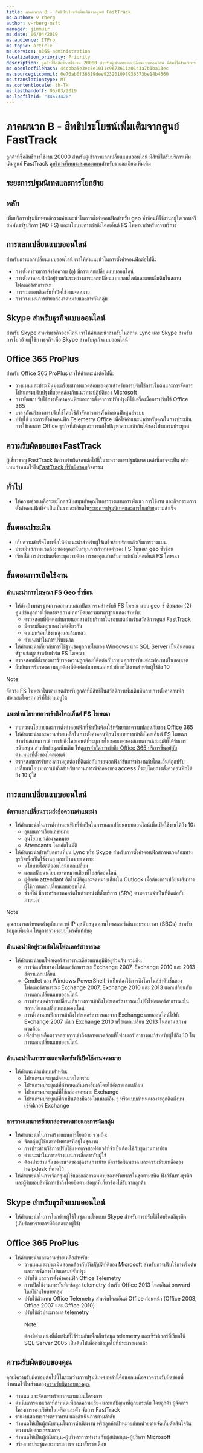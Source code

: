 ```yaml
---
title: ภาคผนวก B - สิทธิประโยชน์เพิ่มเติมจากศูนย์ FastTrack
ms.author: v-rberg
author: v-rberg-msft
manager: jimmuir
ms.date: 06/04/2019
ms.audience: ITPro
ms.topic: article
ms.service: o365-administration
localization_priority: Priority
description: ลูกค้าที่ซื้อสิทธิ์การใช้งาน 20000 สำหรับผู้เช่าการแลกเปลี่ยนแบบออนไลน์ มีสิทธิ์ได้รับบริการเพิ่มเติมศูนย์ FastTrack ดูบริการที่เหมาะสมและแผนสำหรับรายละเอียดเพิ่มเติม
ms.openlocfilehash: 44cbba5e3ec5e1011c9673611a0143a7b1ba13ec
ms.sourcegitcommit: 0e76ab0f36619dee923201098936573be14b4560
ms.translationtype: MT
ms.contentlocale: th-TH
ms.lasthandoff: 06/03/2019
ms.locfileid: "34673420"
---
```

# <a name="appendix-b---fasttrack-center-additional-benefit"></a>ภาคผนวก B - สิทธิประโยชน์เพิ่มเติมจากศูนย์ FastTrack

ลูกค้าที่ซื้อสิทธิ์การใช้งาน 20000 สำหรับผู้เช่าการแลกเปลี่ยนแบบออนไลน์ มีสิทธิ์ได้รับบริการเพิ่มเติมศูนย์ FastTrack ดู[บริการที่เหมาะสมและแผน](M365-eligible-services-and-plans.md)สำหรับรายละเอียดเพิ่มเติม 
  
## <a name="onboarding-and-migration-phases"></a>ระยะการปฐมนิเทศและการโยกย้าย

## <a name="core"></a>หลัก

เพิ่มบริการปฐมนิเทศหลักรวมคำแนะนำในการตั้งค่าคอนฟิกสำหรับ geo ซ้ำซ้อนที่ใช้งานอยู่ไดเรกทอรีสหพันธรัฐบริการ (AD FS) และนโยบายการเข้าถึงไคลเอ็นต์ FS โฆษณาสำหรับการบริการ 
  
## <a name="exchange-online"></a>การแลกเปลี่ยนแบบออนไลน์

สำหรับการแลกเปลี่ยนแบบออนไลน์ เราให้คำแนะนำในการตั้งค่าคอนฟิกต่อไปนี้:
- การตั้งค่ารวมการส่งข้อความ (อุ) มีการแลกเปลี่ยนแบบออนไลน์
- การตั้งค่าคอนฟิกมีอยู่ร่วมกันระหว่างการแลกเปลี่ยนแบบออนไลน์และแบบดั้งเดิมในสถานโฟลเดอร์สาธารณะ
- การรวมแอพลิเคชันที่เปิดใช้งานจดหมาย 
- การวางแผนการย้ายกล่องจดหมายและการจัดกลุ่ม
    
## <a name="skype-for-business-online"></a>Skype สำหรับธุรกิจแบบออนไลน์

สำหรับ Skype สำหรับธุรกิจออนไลน์ เราให้คำแนะนำสำหรับในสถาน Lync และ Skype สำหรับการโยกย้ายผู้ใช้ทางธุรกิจเพื่อ Skype สำหรับธุรกิจแบบออนไลน์
  
## <a name="office-365-proplus"></a>Office 365 ProPlus

สำหรับ Office 365 ProPlus เราให้คำแนะนำต่อไปนี้: 
- วางแผนและประเมินมุ่งเตรียมสภาพแวดล้อมของคุณสำหรับการปรับใช้การเริ่มต้นและการจัดการโปรแกรมปรับปรุงที่สอดคล้องกับแนวทางปฏิบัติของ Microsoft 
- การพัฒนาปรับใช้การตั้งค่าคอนฟิกและการตั้งค่าการปรับปรุงที่ใช้เครื่องมือการปรับใช้ Office 365 
- บรรจุภัณฑ์ของการปรับใช้โดยใช้ตัวจัดการการตั้งค่าคอนฟิกศูนย์ระบบ  
- ปรับใช้ และการตั้งค่าคอนฟิก Telemetry Office เพื่อให้คำแนะนำสำหรับคุณในการประเมินการใช้เอกสาร Office ธุรกิจที่สำคัญและการแก้ไขปัญหาความเข้ากันได้ของโปรแกรมประยุกต์
    
## <a name="fasttrack-responsibilities"></a>ความรับผิดชอบของ FastTrack

ผู้เชี่ยวชาญ FastTrack มีความรับผิดชอบต่อไปนี้ในระหว่างการปฐมนิเทศ เหล่านี้อาจจะเป็น หรือแทนกำหนดไว้ใน[FastTrack ที่รับผิดชอบ](O365-fasttrack-responsibilities.md)กิจกรรม
  
## <a name="general"></a>ทั่วไป

- ให้ความช่วยเหลือระยะไกลสนับสนุนกับคุณในการวางแผนการพัฒนา การใช้งาน และกิจกรรมการตั้งค่าคอนฟิกที่จำเป็นเป็นรายละเอียดใน[ระยะการปฐมนิเทศและการโยกย้าย](#onboarding-and-migration-phases)ความสำเร็จ
    
## <a name="assess-phase"></a>ขั้นตอนประเมิน

- เก็บความสำเร็จโทรเพื่อให้คำแนะนำสำหรับผู้ใช้เสร็จเรียบร้อยแล้วเริ่มการวางแผน 
- ประเมินสภาพแวดล้อมของคุณสนับสนุนการกำหนดค่าของ FS โฆษณา geo ซ้ำซ้อน  
- เรียกใช้การประเมินเพื่อระบุความต้องการของคุณสำหรับการเข้าถึงไคลเอ็นต์ FS โฆษณา
    
## <a name="enable-phase"></a>ขั้นตอนการเปิดใช้งาน

### <a name="geo-redundant-ad-fs-guidance"></a>คำแนะนำการโฆษณา FS Geo ซ้ำซ้อน

- ให้อ้างอิงมาตรฐานการออกแบบสถาปัตยกรรมสำหรับยี FS โฆษณาแบบ geo ซ้ำซ้อนสอง (2) ศูนย์ข้อมูลการใช้หลายจอภาพ สถาปัตยกรรมมาตรฐานแสดงสำหรับ:
  - ตรวจสอบที่ติดต่อกับภายนอกสำหรับบริการในขอบเขตสำหรับสวัสดิการศูนย์ FastTrack 
  - มีความยืดหยุ่นของไซต์เดียวกัน  
  - ความพร้อมใช้งานสูงและล้มเหลว  
  - คำแนะนำในการปรับขนาด 
- ให้คำแนะนำเกี่ยวกับการใช้ฐานข้อมูลภายในของ Windows และ SQL Server เป็นอินสแตนซ์ฐานข้อมูลสำหรับฟาร์ม FS โฆษณา   
- ตรวจสอบที่ตั้งของการรับรองความถูกต้องที่ติดต่อกับภายนอกสำหรับแต่ละฟอเรสต์ในขอบเขต  
- ยืนยันการรับรองความถูกต้องที่ติดต่อกับภายนอกหน้าที่การใช้งานสำหรับผู้ใช้ถึง 10
    
> [!NOTE]
> จัดวาง FS โฆษณาในขอบเขตสำหรับลูกค้าที่มีสิทธิ์ในสวัสดิการเพิ่มเติมมีหลายการตั้งค่าคอนฟิกฟอเรสต์ไดเรกทอรีที่ใช้งานอยู่ได้ 
  
### <a name="ad-fs-client-access-policy-guidance"></a>แนะนำนโยบายการเข้าถึงไคลเอ็นต์ FS โฆษณา

- ทบทวนนโยบายและการตั้งค่าคอนฟิกที่จำเป็นต้องใช้ทรัพยากรความปลอดภัยของ Office 365  
- ให้คำแนะนำและความช่วยเหลือในการตั้งค่าคอนฟิกนโยบายการเข้าถึงไคลเอ็นต์ FS โฆษณาสำหรับสถานการณ์การเข้าถึงไคลเอนต์ที่ระบุภายในขอบเขตของสถานการณ์สมมติที่ได้รับการสนับสนุน สำหรับข้อมูลเพิ่มเติม ให้ดู[การจำกัดการเข้าถึง Office 365 บริการขึ้นอยู่กับตำแหน่งที่ตั้งของไคลเอนต์](https://go.microsoft.com/fwlink/?LinkID=525689) 
- ตรวจสอบการรับรองความถูกต้องที่ติดต่อกับภายนอกฟังก์ชันการทำงานกับไคลเอ็นต์ถูกปรับเปลี่ยนนโยบายการเข้าถึงสำหรับสถานการณ์จำลองของ access ที่ระบุโดยการตั้งค่าคอนฟิกได้ถึง 10 ผู้ใช้
    
## <a name="exchange-online"></a>การแลกเปลี่ยนแบบออนไลน์

### <a name="exchange-unified-messaging-guidance"></a>อัตราแลกเปลี่ยนรวมส่งข้อความคำแนะนำ

- ให้คำแนะนำในการตั้งค่าคอนฟิกที่จำเป็นในการแลกเปลี่ยนแบบออนไลน์เพื่อเปิดใช้งานได้ถึง 10: 
  - อุแผนการเรียกเลขหมาย   
  - อุนโยบายกล่องจดหมาย 
  - Attendants โดยอัตโนมัติ  
- ให้คำแนะนำสำหรับสถานที่บน Lync หรือ Skype สำหรับการตั้งค่าคอนฟิกสภาพแวดล้อมทางธุรกิจเพื่อเปิดใช้งานอุ และเป้าหมายเฉพาะ:  
  - นโยบายโฮสต์ออนไลน์แลกเปลี่ยน  
  - แลกเปลี่ยนนโยบายจดหมายเสียงที่โฮสต์ออนไลน์ 
  - ผู้ติดต่อ attendant อัตโนมัติอุและจดหมายเสียงใน Outlook เมื่อต้องการเปลี่ยนเส้นทางผู้ใช้การแลกเปลี่ยนแบบออนไลน์ 
  - ช่วยให้ มีการสร้างเรกคอร์ดในตำแหน่งที่ตั้งบริการ (SRV) ตามความจำเป็นที่ติดต่อกับภายนอก
> [!NOTE]
> คุณสามารถกำหนดค่าอุกับเกตเวย์ IP อุสนับสนุนคอนโทรลเลอร์เส้นขอบรอบเวลา (SBCs) สำหรับข้อมูลเพิ่มเติม ให้ดู[การรวมระบบโทรศัพท์กับอุ](https://go.microsoft.com/fwlink/?LinkID=809293) 
  
### <a name="public-folder-coexistence-guidance"></a>คำแนะนำมีอยู่ร่วมกันในโฟลเดอร์สาธารณะ

- ให้คำแนะนำบนโฟลเดอร์สาธารณะเดียวแผนภูมิมีอยู่ร่วมกัน รวมถึง:  
  - การจัดเตรียมของโฟลเดอร์สาธารณะ Exchange 2007, Exchange 2010 และ 2013 อัตราแลกเปลี่ยน 
  - Cmdlet ของ Windows PowerShell จำเป็นต้องใช้การซิงโครไนส์ลำดับชั้นของโฟลเดอร์สาธารณะ Exchange 2007, Exchange 2010 และ 2013 แลกเปลี่ยนกับการแลกเปลี่ยนแบบออนไลน์  
  - การกำหนดค่าการเปลี่ยนเส้นทางการเข้าถึงโฟลเดอร์สาธารณะไปยังโฟลเดอร์สาธารณะในสถานที่แลกเปลี่ยนแบบออนไลน์  
  - การตั้งค่าคอนฟิกการเข้าถึงโฟลเดอร์สาธารณะจาก Exchange แบบออนไลน์ไปยัง Exchange 2007 เดียว Exchange 2010 หรือแลกเปลี่ยน 2013 ในสถานสภาพแวดล้อม  
  - เพื่อช่วยเหลือตรวจสอบการเข้าถึงสภาพแวดล้อมที่โฟลเดอร์'สาธารณะ'สำหรับผู้ใช้ถึง 10 ในการแลกเปลี่ยนแบบออนไลน์
    
### <a name="mail-enabled-application-integration-guidance"></a>คำแนะนำในการรวมแอพลิเคชันที่เปิดใช้งานจดหมาย

- ให้คำแนะนำแม่แบบสำหรับ:  
  - โปรแกรมประยุกต์จดหมายโดยรวม  
  - โปรแกรมประยุกต์ที่กำหนดเส้นทางอีเมล์โดยใช้อัตราแลกเปลี่ยน  
  - โปรแกรมประยุกต์ที่ใช้กล่องจดหมาย Exchange  
  - โปรแกรมประยุกต์ที่จำเป็นต้องมีคอมโพเนนต์อื่น ๆ หรือแบบกำหนดเองจะถูกติดตั้งบนเซิร์ฟเวอร์ Exchange
    
### <a name="mailbox-migration-planning-and-grouping"></a>การวางแผนการย้ายกล่องจดหมายและการจัดกลุ่ม

- ให้คำแนะนำในการสร้างแผนการโยกย้าย รวมถึง:  
  - จัดกลุ่มผู้ใช้และทรัพยากรที่อยู่ในชุดงาน
  - การประสานวิธีการปรับใช้แพคเกจซอฟต์แวร์ที่จำเป็นต้องใช้กับชุดงานการย้าย   
  - คำแนะนำในการสร้างแผนการสื่อสารกับผู้ใช้ 
  - ต้องประสานกันของขนาดของชุดงานการย้าย อัตราข้อผิดพลาด และความช่วยเหลือของ helpdesk ที่คาดไว้ 
- ให้คำแนะนำในการจัดกลุ่มผู้ใช้และกล่องจดหมายของทรัพยากรในชุดตามชนิด ฟังก์ชันทางธุรกิจ และผู้รับมอบสิทธิ์การเข้าถึงโดยยึดตามข้อมูลที่เกี่ยวข้องได้รับจากลูกค้า
    
## <a name="skype-for-business-online"></a>Skype สำหรับธุรกิจแบบออนไลน์

- ให้คำแนะนำในการโยกย้ายผู้ใช้ในชุดงานในแบบ Skype สำหรับการปรับใช้ไฮบริดสลีธุรกิจ (เก็บรักษารายการที่ติดต่อของผู้ใช้)
    
## <a name="office-365-proplus"></a>Office 365 ProPlus

- ให้คำแนะนำและความช่วยเหลือสำหรับ:  
  - วางแผนและประเมินสอดคล้องกับวิธีปฏิบัติที่ดีของ Microsoft สำหรับการปรับใช้การเริ่มต้นและการจัดการโปรแกรมปรับปรุง
  - ปรับใช้ และการตั้งค่าคอนฟิก Office Telemetry 
  - การเปิดใช้งานการบันทึกข้อมูล telemetry สำหรับ Office 2013 ไคลเอ็นต์ onward โดยใช้'นโยบายกลุ่ม' 
  - ปรับใช้ตัวแทน Office Telemetry สำหรับไคลเอ็นต์ Office ก่อนหน้า (Office 2003, Office 2007 และ Office 2010) 
  - ปรับใช้ตัวประมวลผล telemetry 
    > [!NOTE]
    > ต้องมีตำแหน่งที่ตั้งแฟ้มที่ใช้ร่วมกันเพื่อเก็บข้อมูล telemetry และเซิร์ฟเวอร์ที่เรียกใช้ SQL Server 2005 เป็นต้นไปเพื่อส่งข้อมูลไปที่ประมวลผลแล้ว 
  
## <a name="your-responsibilities"></a>ความรับผิดชอบของคุณ

คุณมีความรับผิดชอบต่อไปนี้ในระหว่างการปฐมนิเทศ เหล่านี้คือนอกเหนือจากความรับผิดชอบที่กำหนดไว้ในส่วนของ[ความรับผิดชอบของคุณ](O365-your-responsibilities.md) 
  
- กำหนด และจัดการทรัพยากรตามแผนโครงการ  
- ดำเนินการตามเวลาที่กำหนดเพื่อลดความเสี่ยง และแก้ปัญหาที่ถูกยกระดับ โดยลูกค้า ผู้จัดการโครงการของบริษัทในเครือ และตัว จัดการ FastTrack   
- รายงานสถานะการตรวจทาน และดำเนินการตามลำดับ   
- กำหนดให้เป็นผู้สนับสนุนในการดำเนินงาน หรือลูกค้าเป้าหมายกับหน่วยงานจัดเก็บตัดสินใจรันพวงมาลัยคณะกรรมการ  
- กำหนดให้เป็นผู้สนับสนุน-ผู้บริหารการทำงานกับผู้สนับสนุน-ผู้บริหาร Microsoft  
- สร้างการประชุมคณะกรรมการพวงมาลัยรายเดือน
    

  

